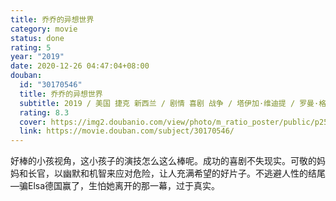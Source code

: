 ```yaml
---
title: 乔乔的异想世界
category: movie
status: done
rating: 5
year: "2019"
date: 2020-12-26 04:47:04+08:00
douban:
  id: "30170546"
  title: 乔乔的异想世界
  subtitle: 2019 / 美国 捷克 新西兰 / 剧情 喜剧 战争 / 塔伊加·维迪提 / 罗曼·格里芬·戴维斯 托马辛·麦肯齐
  rating: 8.3
  cover: https://img2.doubanio.com/view/photo/m_ratio_poster/public/p2567973073.jpg
  link: https://movie.douban.com/subject/30170546/
---
```


好棒的小孩视角，这小孩子的演技怎么这么棒呢。成功的喜剧不失现实。可敬的妈妈和长官，以幽默和机智来应对危险，让人充满希望的好片子。不逃避人性的结尾—骗Elsa德国赢了，生怕她离开的那一幕，过于真实。

